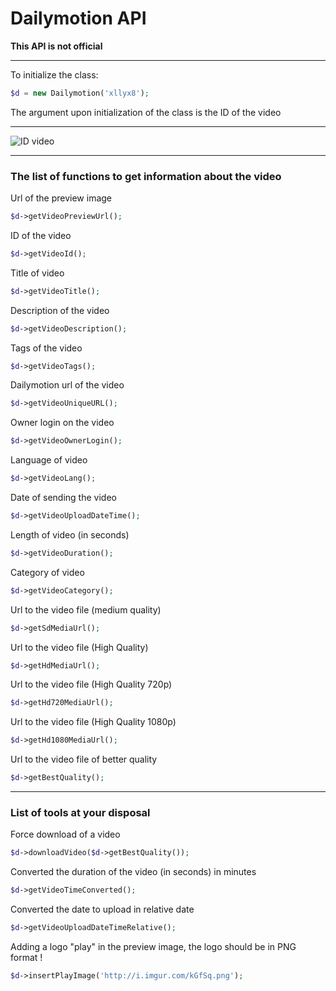 Dailymotion API
===============

**This API is not official**

-------------------------------------------

To initialize the class:
```php
$d = new Dailymotion('xllyx8');
```

The argument upon initialization of the class is the ID of the video

-------------------------------------------
![ID video](http://i.imgur.com/LXgOJ.png "ID video")

-------------------------------------------

### The list of functions to get information about the video

Url of the preview image
```php
$d->getVideoPreviewUrl();
```

ID of the video
```php
$d->getVideoId();
```

Title of video
```php
$d->getVideoTitle();
```

Description of the video
```php
$d->getVideoDescription();
```

Tags of the video
```php
$d->getVideoTags();
```

Dailymotion url of the video
```php
$d->getVideoUniqueURL();
```

Owner login on the video
```php
$d->getVideoOwnerLogin();
```

Language of video
```php
$d->getVideoLang();
```

Date of sending the video
```php
$d->getVideoUploadDateTime();
```

Length of video (in seconds)
```php
$d->getVideoDuration();
```

Category of video
```php
$d->getVideoCategory();
```

Url to the video file (medium quality)
```php
$d->getSdMediaUrl();
```

Url to the video file (High Quality)
```php
$d->getHdMediaUrl();
```

Url to the video file (High Quality 720p)
```php
$d->getHd720MediaUrl();
```

Url to the video file (High Quality 1080p)
```php
$d->getHd1080MediaUrl();
```

Url to the video file of better quality
```php
$d->getBestQuality();
```

-------------------------------------------

### List of tools at your disposal

Force download of a video
```php
$d->downloadVideo($d->getBestQuality());
```

Converted the duration of the video (in seconds) in minutes
```php
$d->getVideoTimeConverted();
```

Converted the date to upload in relative date
```php
$d->getVideoUploadDateTimeRelative();
```

Adding a logo "play" in the preview image, the logo should be in PNG format !
```php
$d->insertPlayImage('http://i.imgur.com/kGfSq.png');
```


